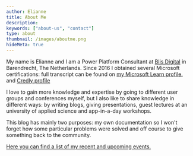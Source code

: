 ```yaml
---
author: Elianne
title: About Me
description:
keywords: ["about-us", "contact"]
type: about
thumbnail: /images/aboutme.png
hideMeta: true
---
```


My name is Elianne and I am a Power Platform Consultant at [Blis Digital](https://blisdigital.com) in Barendrecht, The Netherlands. Since 2016 I obtained several Microsoft certifications: full transcript can be found on [my Microsoft Learn profile.](https://learn.microsoft.com/en-us/users/elianneburgers/transcript/7xrgyc5rq0mynjj?source=docs&tab=credentials-tab) and [Credly profile](https://www.credly.com/users/elianne-burgers)

I love to gain more knowledge and expertise by going to different user groups and conferences myself, but I also like to share knowledge in different ways: by writing blogs, giving presentations, guest lectures at an university of applied science and app-in-a-day workshops.

This blog has mainly two purposes: my own documentation so I won't forget how some particular problems were solved and off course to give something back to the community. 

[Here you can find a list of my recent and upcoming events.](/page/spotlight)



<!--<div style="display:inline-block;">
{{< credly a23b71a6-07f6-4583-b63a-7d16c35f7b8d >}}
{{< credly bafe80de-c6c1-43c1-b78b-ac6b5521b57c >}}
{{< credly 9added1a-8083-4fc0-a7a1-ab6ccfc2b5c6 >}}
{{< credly b852030c-8cfc-40bd-a4fa-8eec777aee3d >}}
{{< credly 96300ed8-967e-49d4-a4bf-77959640a7f4 >}}
{{< credly e90df78b-711a-47f1-882b-89c5bd7fa6cd >}}

</div>-->
